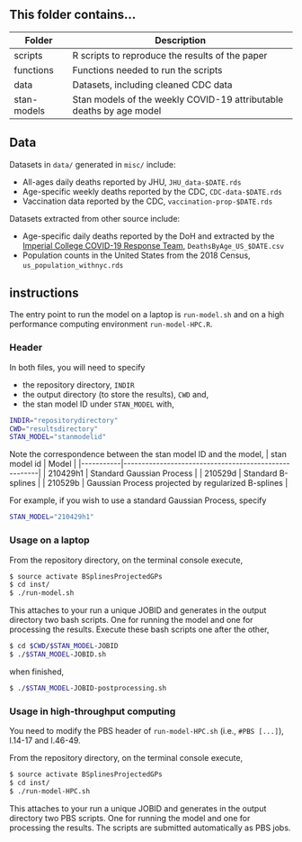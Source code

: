 ## This folder contains...
| Folder    | Description |
|-----------|------------------------------------------------------|
| scripts   | R scripts to reproduce the results of the paper |
| functions | Functions needed to run the scripts |
| data      | Datasets, including cleaned CDC data |
| stan-models | Stan models of the weekly COVID-19 attributable deaths by age model |


## Data
Datasets in ```data/``` generated in ```misc/``` include:
* All-ages daily deaths reported by JHU, ```JHU_data-$DATE.rds```
* Age-specific weekly deaths reported by the CDC, ```CDC-data-$DATE.rds```
* Vaccination data reported by the CDC, ```vaccination-prop-$DATE.rds```

Datasets extracted from other source include:
* Age-specific daily deaths reported by the DoH and extracted by the [Imperial College COVID-19 Response Team](https://github.com/ImperialCollegeLondon/US-covid19-agespecific-mortality-data), ```DeathsByAge_US_$DATE.csv```
* Population counts in the United States from the 2018 Census, ```us_population_withnyc.rds```

## instructions 
The entry point to run the model on a laptop is ```run-model.sh``` and on a high performance computing environment ```run-model-HPC.R```. 

### Header
In both files, you will need to specify 
* the repository directory, ```INDIR```
* the output directory (to store the results), ```CWD``` and, 
* the stan model ID under ```STAN_MODEL```
with,
```bash
INDIR="repositorydirectory"
CWD="resultsdirectory"
STAN_MODEL="stanmodelid"
```

Note the correspondence between the stan model ID and the model, 
| stan model id    | Model |
|-----------|------------------------------------------------------|
| 210429h1   | Standard Gaussian Process |
| 210529d     | Standard B-splines |
| 210529b | Gaussian Process projected by regularized B-splines  |

For example, if you wish to use a standard Gaussian Process, specify
```bash
STAN_MODEL="210429h1"
```

### Usage on a laptop
From the repository directory, on the terminal console execute, 
```bash
$ source activate BSplinesProjectedGPs
$ cd inst/
$ ./run-model.sh
```
This attaches to your run a unique JOBID and generates in the output directory two bash scripts. One for running the model and one for processing the results. Execute these bash scripts one after the other,
```bash
$ cd $CWD/$STAN_MODEL-JOBID
$ ./$STAN_MODEL-JOBID.sh 
```
when finished, 
```bash
$ ./$STAN_MODEL-JOBID-postprocessing.sh 
```

### Usage in high-throughput computing
You need to modify the PBS header of ```run-model-HPC.sh``` (i.e., ```#PBS [...]```), l.14-17 and l.46-49. 

From the repository directory, on the terminal console execute, 
```bash
$ source activate BSplinesProjectedGPs
$ cd inst/
$ ./run-model-HPC.sh
```
This attaches to your run a unique JOBID and generates in the output directory two PBS scripts. One for running the model and one for processing the results. The scripts are submitted automatically as PBS jobs. 
